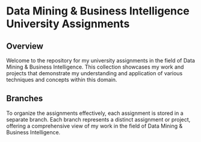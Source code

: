 # Data Mining & Business Intelligence University Assignments

## Overview
Welcome to the repository for my university assignments in the field of Data Mining & Business Intelligence. This collection showcases my work and projects that demonstrate my understanding and application of various techniques and concepts within this domain.

## Branches
To organize the assignments effectively, each assignment is stored in a separate branch. Each branch represents a distinct assignment or project, offering a comprehensive view of my work in the field of Data Mining & Business Intelligence.
